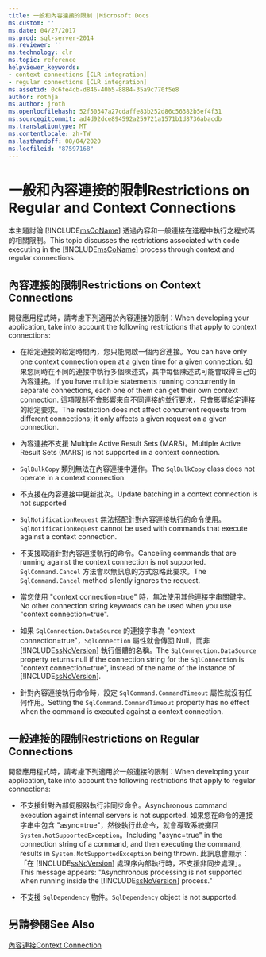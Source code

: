 ```yaml
---
title: 一般和內容連接的限制 |Microsoft Docs
ms.custom: ''
ms.date: 04/27/2017
ms.prod: sql-server-2014
ms.reviewer: ''
ms.technology: clr
ms.topic: reference
helpviewer_keywords:
- context connections [CLR integration]
- regular connections [CLR integration]
ms.assetid: 0c6fe4cb-d846-40b5-8884-35a9c770f5e8
author: rothja
ms.author: jroth
ms.openlocfilehash: 52f50347a27cdaffe83b252d86c56382b5ef4f31
ms.sourcegitcommit: ad4d92dce894592a259721a1571b1d8736abacdb
ms.translationtype: MT
ms.contentlocale: zh-TW
ms.lasthandoff: 08/04/2020
ms.locfileid: "87597168"
---
```

# <a name="restrictions-on-regular-and-context-connections"></a><span data-ttu-id="1bcdc-102">一般和內容連接的限制</span><span class="sxs-lookup"><span data-stu-id="1bcdc-102">Restrictions on Regular and Context Connections</span></span>
  <span data-ttu-id="1bcdc-103">本主題討論 [!INCLUDE[msCoName](../../../includes/ssnoversion-md.md)] 透過內容和一般連接在進程中執行之程式碼的相關限制。</span><span class="sxs-lookup"><span data-stu-id="1bcdc-103">This topic discusses the restrictions associated with code executing in the [!INCLUDE[msCoName](../../../includes/ssnoversion-md.md)] process through context and regular connections.</span></span>  
  
## <a name="restrictions-on-context-connections"></a><span data-ttu-id="1bcdc-104">內容連接的限制</span><span class="sxs-lookup"><span data-stu-id="1bcdc-104">Restrictions on Context Connections</span></span>  
 <span data-ttu-id="1bcdc-105">開發應用程式時，請考慮下列適用於內容連接的限制：</span><span class="sxs-lookup"><span data-stu-id="1bcdc-105">When developing your application, take into account the following restrictions that apply to context connections:</span></span>  
  
-   <span data-ttu-id="1bcdc-106">在給定連接的給定時間內，您只能開啟一個內容連接。</span><span class="sxs-lookup"><span data-stu-id="1bcdc-106">You can have only one context connection open at a given time for a given connection.</span></span> <span data-ttu-id="1bcdc-107">如果您同時在不同的連接中執行多個陳述式，其中每個陳述式可能會取得自己的內容連接。</span><span class="sxs-lookup"><span data-stu-id="1bcdc-107">If you have multiple statements running concurrently in separate connections, each one of them can get their own context connection.</span></span> <span data-ttu-id="1bcdc-108">這項限制不會影響來自不同連接的並行要求，只會影響給定連接的給定要求。</span><span class="sxs-lookup"><span data-stu-id="1bcdc-108">The restriction does not affect concurrent requests from different connections; it only affects a given request on a given connection.</span></span>  
  
-   <span data-ttu-id="1bcdc-109">內容連接不支援 Multiple Active Result Sets (MARS)。</span><span class="sxs-lookup"><span data-stu-id="1bcdc-109">Multiple Active Result Sets (MARS) is not supported in a context connection.</span></span>  
  
-   <span data-ttu-id="1bcdc-110">`SqlBulkCopy` 類別無法在內容連接中運作。</span><span class="sxs-lookup"><span data-stu-id="1bcdc-110">The `SqlBulkCopy` class does not operate in a context connection.</span></span>  
  
-   <span data-ttu-id="1bcdc-111">不支援在內容連接中更新批次。</span><span class="sxs-lookup"><span data-stu-id="1bcdc-111">Update batching in a context connection is not supported</span></span>  
  
-   <span data-ttu-id="1bcdc-112">`SqlNotificationRequest` 無法搭配針對內容連接執行的命令使用。</span><span class="sxs-lookup"><span data-stu-id="1bcdc-112">`SqlNotificationRequest` cannot be used with commands that execute against a context connection.</span></span>  
  
-   <span data-ttu-id="1bcdc-113">不支援取消針對內容連接執行的命令。</span><span class="sxs-lookup"><span data-stu-id="1bcdc-113">Canceling commands that are running against the context connection is not supported.</span></span> <span data-ttu-id="1bcdc-114">`SqlCommand.Cancel` 方法會以無訊息的方式忽略此要求。</span><span class="sxs-lookup"><span data-stu-id="1bcdc-114">The `SqlCommand.Cancel` method silently ignores the request.</span></span>  
  
-   <span data-ttu-id="1bcdc-115">當您使用 "context connection=true" 時，無法使用其他連接字串關鍵字。</span><span class="sxs-lookup"><span data-stu-id="1bcdc-115">No other connection string keywords can be used when you use "context connection=true".</span></span>  
  
-   <span data-ttu-id="1bcdc-116">如果 `SqlConnection.DataSource` 的連接字串為 "context connection=true"，`SqlConnection` 屬性就會傳回 Null，而非 [!INCLUDE[ssNoVersion](../../../includes/ssnoversion-md.md)] 執行個體的名稱。</span><span class="sxs-lookup"><span data-stu-id="1bcdc-116">The `SqlConnection.DataSource` property returns null if the connection string for the `SqlConnection` is "context connection=true", instead of the name of the instance of [!INCLUDE[ssNoVersion](../../../includes/ssnoversion-md.md)].</span></span>  
  
-   <span data-ttu-id="1bcdc-117">針對內容連接執行命令時，設定 `SqlCommand.CommandTimeout` 屬性就沒有任何作用。</span><span class="sxs-lookup"><span data-stu-id="1bcdc-117">Setting the `SqlCommand.CommandTimeout` property has no effect when the command is executed against a context connection.</span></span>  
  
## <a name="restrictions-on-regular-connections"></a><span data-ttu-id="1bcdc-118">一般連接的限制</span><span class="sxs-lookup"><span data-stu-id="1bcdc-118">Restrictions on Regular Connections</span></span>  
 <span data-ttu-id="1bcdc-119">開發應用程式時，請考慮下列適用於一般連接的限制：</span><span class="sxs-lookup"><span data-stu-id="1bcdc-119">When developing your application, take into account the following restrictions that apply to regular connections:</span></span>  
  
-   <span data-ttu-id="1bcdc-120">不支援針對內部伺服器執行非同步命令。</span><span class="sxs-lookup"><span data-stu-id="1bcdc-120">Asynchronous command execution against internal servers is not supported.</span></span> <span data-ttu-id="1bcdc-121">如果您在命令的連接字串中包含 "async=true"，然後執行此命令，就會導致系統擲回 `System.NotSupportedException`。</span><span class="sxs-lookup"><span data-stu-id="1bcdc-121">Including "async=true" in the connection string of a command, and then executing the command, results in `System.NotSupportedException` being thrown.</span></span> <span data-ttu-id="1bcdc-122">此訊息會顯示：「在 [!INCLUDE[ssNoVersion](../../../includes/ssnoversion-md.md)] 處理序內部執行時，不支援非同步處理」。</span><span class="sxs-lookup"><span data-stu-id="1bcdc-122">This message appears: "Asynchronous processing is not supported when running inside the [!INCLUDE[ssNoVersion](../../../includes/ssnoversion-md.md)] process."</span></span>  
  
-   <span data-ttu-id="1bcdc-123">不支援 `SqlDependency` 物件。</span><span class="sxs-lookup"><span data-stu-id="1bcdc-123">`SqlDependency` object is not supported.</span></span>  
  
## <a name="see-also"></a><span data-ttu-id="1bcdc-124">另請參閱</span><span class="sxs-lookup"><span data-stu-id="1bcdc-124">See Also</span></span>  
 [<span data-ttu-id="1bcdc-125">內容連接</span><span class="sxs-lookup"><span data-stu-id="1bcdc-125">Context Connection</span></span>](context-connection.md)  
  
  
